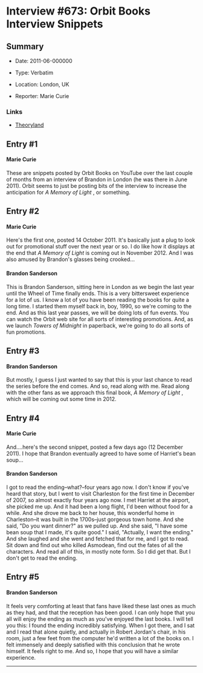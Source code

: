# Interview #673: Orbit Books Interview Snippets

## Summary

- Date: 2011-06-000000

- Type: Verbatim

- Location: London, UK

- Reporter: Marie Curie

### Links

- [Theoryland](http://www.theoryland.com/vbulletin/showthread.php?t=6309)


## Entry #1

#### Marie Curie

These are snippets posted by Orbit Books on YouTube over the last couple of months from an interview of Brandon in London (he was there in June 2011). Orbit seems to just be posting bits of the interview to increase the anticipation for
*A Memory of Light*
, or something.

## Entry #2

#### Marie Curie

Here's the first one, posted 14 October 2011. It's basically just a plug to look out for promotional stuff over the next year or so. I do like how it displays at the end that
*A Memory of Light*
is coming out in November 2012. And I was also amused by Brandon's glasses being crooked...

#### Brandon Sanderson

This is Brandon Sanderson, sitting here in London as we begin the last year until the Wheel of Time finally ends. This is a very bittersweet experience for a lot of us. I know a lot of you have been reading the books for quite a long time. I started them myself back in, boy, 1990, so we're coming to the end. And as this last year passes, we will be doing lots of fun events. You can watch the Orbit web site for all sorts of interesting promotions. And, as we launch
*Towers of Midnight*
in paperback, we're going to do all sorts of fun promotions.

## Entry #3

#### Brandon Sanderson

But mostly, I guess I just wanted to say that this is your last chance to read the series before the end comes. And so, read along with me. Read along with the other fans as we approach this final book,
*A Memory of Light*
, which will be coming out some time in 2012.

## Entry #4

#### Marie Curie

And....here's the second snippet, posted a few days ago (12 December 2011). I hope that Brandon eventually agreed to have some of Harriet's bean soup...

#### Brandon Sanderson

I got to read the ending–what?–four years ago now. I don't know if you've heard that story, but I went to visit Charleston for the first time in December of 2007, so almost exactly four years ago now. I met Harriet at the airport, she picked me up. And it had been a long flight, I'd been without food for a while. And she drove me back to her house, this wonderful home in Charleston–it was built in the 1700s–just gorgeous town home. And she said, "Do you want dinner?" as we pulled up. And she said, "I have some bean soup that I made, it's quite good." I said, "Actually, I want the ending." And she laughed and she went and fetched that for me, and I got to read. Sit down and find out who killed Asmodean, find out the fates of all the characters. And read all of this, in mostly note form. So I did get that. But I don't get to read the ending.

## Entry #5

#### Brandon Sanderson

It feels very comforting at least that fans have liked these last ones as much as they had, and that the reception has been good. I can only hope that you all will enjoy the ending as much as you've enjoyed the last books. I will tell you this: I found the ending incredibly satisfying. When I got there, and I sat and I read that alone quietly, and actually in Robert Jordan's chair, in his room, just a few feet from the computer he'd written a lot of the books on. I felt immensely and deeply satisfied with this conclusion that he wrote himself. It feels right to me. And so, I hope that you will have a similar experience.


---

